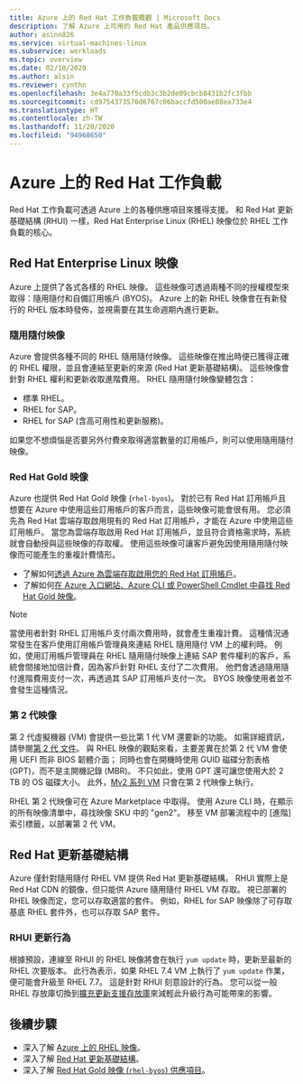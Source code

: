 ```yaml
---
title: Azure 上的 Red Hat 工作負載概觀 | Microsoft Docs
description: 了解 Azure 上可用的 Red Hat 產品供應項目。
author: asinn826
ms.service: virtual-machines-linux
ms.subservice: workloads
ms.topic: overview
ms.date: 02/10/2020
ms.author: alsin
ms.reviewer: cynthn
ms.openlocfilehash: 3e4a770a33f5cdb3c3b2de09cbcb8431b2fc3fbb
ms.sourcegitcommit: cd9754373576d6767c06baccfd500ae88ea733e4
ms.translationtype: HT
ms.contentlocale: zh-TW
ms.lasthandoff: 11/20/2020
ms.locfileid: "94968650"
---
```

# <a name="red-hat-workloads-on-azure"></a>Azure 上的 Red Hat 工作負載

Red Hat 工作負載可透過 Azure 上的各種供應項目來獲得支援。 和 Red Hat 更新基礎結構 (RHUI) 一樣，Red Hat Enterprise Linux (RHEL) 映像位於 RHEL 工作負載的核心。

## <a name="red-hat-enterprise-linux-images"></a>Red Hat Enterprise Linux 映像

Azure 上提供了各式各樣的 RHEL 映像。 這些映像可透過兩種不同的授權模型來取得：隨用隨付和自備訂用帳戶 (BYOS)。 Azure 上的新 RHEL 映像會在有新發行的 RHEL 版本時發佈，並視需要在其生命週期內進行更新。

### <a name="pay-as-you-go-images"></a>隨用隨付映像

Azure 會提供各種不同的 RHEL 隨用隨付映像。 這些映像在推出時便已獲得正確的 RHEL 權限，並且會連結至更新的來源 (Red Hat 更新基礎結構)。 這些映像會針對 RHEL 權利和更新收取進階費用。 RHEL 隨用隨付映像變體包含：

* 標準 RHEL。
* RHEL for SAP。
* RHEL for SAP (含高可用性和更新服務)。

如果您不想煩惱是否要另外付費來取得適當數量的訂用帳戶，則可以使用隨用隨付映像。

### <a name="red-hat-gold-images"></a>Red Hat Gold 映像

Azure 也提供 Red Hat Gold 映像 (`rhel-byos`)。 對於已有 Red Hat 訂用帳戶且想要在 Azure 中使用這些訂用帳戶的客戶而言，這些映像可能會很有用。 您必須先為 Red Hat 雲端存取啟用現有的 Red Hat 訂用帳戶，才能在 Azure 中使用這些訂用帳戶。 當您為雲端存取啟用 Red Hat 訂用帳戶，並且符合資格需求時，系統就會自動授與這些映像的存取權。 使用這些映像可讓客戶避免因使用隨用隨付映像而可能產生的重複計費情形。
* 了解如何[透過 Azure 為雲端存取啟用您的 Red Hat 訂用帳戶](https://access.redhat.com/documentation/en-us/red_hat_subscription_management/1/html/red_hat_cloud_access_reference_guide/con-enable-subs)。
* 了解如何[在 Azure 入口網站、Azure CLI 或 PowerShell Cmdlet 中尋找 Red Hat Gold 映像](./byos.md)。

> [!NOTE]
> 當使用者針對 RHEL 訂用帳戶支付兩次費用時，就會產生重複計費。 這種情況通常發生在客戶使用訂用帳戶管理員來連結 RHEL 隨用隨付 VM 上的權利時。 例如，使用訂用帳戶管理員在 RHEL 隨用隨付映像上連結 SAP 套件權利的客戶，系統會間接地加倍計費，因為客戶針對 RHEL 支付了二次費用。 他們會透過隨用隨付進階費用支付一次，再透過其 SAP 訂用帳戶支付一次。 BYOS 映像使用者並不會發生這種情況。

### <a name="generation-2-images"></a>第 2 代映像

第 2 代虛擬機器 (VM) 會提供一些比第 1 代 VM 還要新的功能。 如需詳細資訊，請參閱[第 2 代 文件](../../generation-2.md)。 與 RHEL 映像的觀點來看，主要差異在於第 2 代 VM 會使用 UEFI 而非 BIOS 韌體介面； 同時也會在開機時使用 GUID 磁碟分割表格 (GPT)，而不是主開機記錄 (MBR)。 不只如此，使用 GPT 還可讓您使用大於 2 TB 的 OS 磁碟大小。 此外，[Mv2 系列 VM](../../mv2-series.md) 只會在第 2 代映像上執行。

RHEL 第 2 代映像可在 Azure Marketplace 中取得。 使用 Azure CLI 時，在顯示的所有映像清單中，尋找映像 SKU 中的 "gen2"。 移至 VM 部署流程中的 [進階] 索引標籤，以部署第 2 代 VM。

## <a name="red-hat-update-infrastructure"></a>Red Hat 更新基礎結構

Azure 僅針對隨用隨付 RHEL VM 提供 Red Hat 更新基礎結構。 RHUI 實際上是 Red Hat CDN 的鏡像，但只能供 Azure 隨用隨付 RHEL VM 存取。 視已部署的 RHEL 映像而定，您可以存取適當的套件。 例如，RHEL for SAP 映像除了可存取基底 RHEL 套件外，也可以存取 SAP 套件。

### <a name="rhui-update-behavior"></a>RHUI 更新行為

根據預設，連線至 RHUI 的 RHEL 映像將會在執行 `yum update` 時，更新至最新的 RHEL 次要版本。 此行為表示，如果 RHEL 7.4 VM 上執行了 `yum update` 作業，便可能會升級至 RHEL 7.7。 這是針對 RHUI 刻意設計的行為。 您可以從一般 RHEL 存放庫切換到[擴充更新支援存放庫](./redhat-rhui.md#rhel-eus-and-version-locking-rhel-vms)來減輕此升級行為可能帶來的影響。

## <a name="next-steps"></a>後續步驟

* 深入了解 [Azure 上的 RHEL 映像](./redhat-images.md)。
* 深入了解 [Red Hat 更新基礎結構](./redhat-rhui.md)。
* 深入了解 [Red Hat Gold 映像 (`rhel-byos`) 供應項目](./byos.md)。